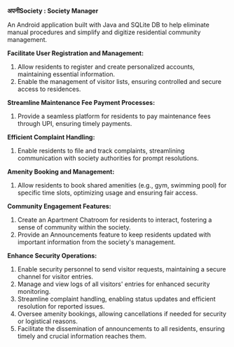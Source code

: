 **अपनीSociety : Society Manager**

An Android application built with Java and SQLite DB to help eliminate manual procedures and
simplify and digitize residential community management.

**Facilitate User Registration and Management:**

  1. Allow residents to register and create personalized accounts, maintaining essential information.
  2. Enable the management of visitor lists, ensuring controlled and secure access to residences.

**Streamline Maintenance Fee Payment Processes:**

  1. Provide a seamless platform for residents to pay maintenance fees through UPI, ensuring timely payments.

**Efficient Complaint Handling:**
  1. Enable residents to file and track complaints, streamlining communication with society authorities for prompt resolutions.

**Amenity Booking and Management:**

  1. Allow residents to book shared amenities (e.g., gym, swimming pool) for specific time slots, optimizing usage and ensuring fair access.

**Community Engagement Features:**

  1. Create an Apartment Chatroom for residents to interact, fostering a sense of community within the society.
  2. Provide an Announcements feature to keep residents updated with important information from the society's management.

**Enhance Security Operations:**

  1. Enable security personnel to send visitor requests, maintaining a secure channel for visitor entries.
  2. Manage and view logs of all visitors' entries for enhanced security monitoring.
  3. Streamline complaint handling, enabling status updates and efficient resolution for reported issues.
  4. Oversee amenity bookings, allowing cancellations if needed for security or logistical reasons.
  5. Facilitate the dissemination of announcements to all residents, ensuring timely and crucial information reaches them.
